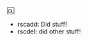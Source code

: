 <!--
Pull requests must be atomic.  Change one set of related things at a time.  Bundling sucks for everyone.
This means, primarily, that you shouldn't fix bugs and add content in the same PR. When we mean 'bundling', we mean making one PR for multiple, unrelated changes.

Test your changes. PRs that do not compile will not be accepted.
Testing your changes locally is incredibly important. If you break the serb we will be very upset with you.

Large changes require discussion.  If you're doing a large, game-changing modification, or a new layout for something, discussion with the community is required as of 26/6/2014.  Map and sprite changes require pictures of before and after.  MAINTAINERS ARE NOT IMMUNE TO THIS.  GET YOUR ASS IN IRC.

Merging your own PRs is considered bad practice, as it generally means you bypass peer review, which is a core part of how we develop.

It is also suggested that you hop into irc.rizon.net #vgstation or the coding discord (you can find an invite link on the irc or the thread) to discuss your changes, or if you need help.

== SELF LABELLING PRs ==
You can now self-label your PR! The syntax is simple. Just put [<labeltag>] anywhere in your PR,
where <labeltag> is to be replaced by one of the following (allowing with the resultant tag)
just ctrl+f the list or something. I know it's long.

administration = "Logging / Administration"
away = "Mapping (Away Mission :earth_africa:)"
bagel = "Mapping (Bagel :o:)"
box = "Mapping (Box :baby:)"
bugfix = "Bug / Fix"
bus = "Mapping (Bus :bus:)"
byond = "T-Thanks BYOND"
consistency = "Consistency Issue"
controversial = "Controversial"
deff = "Mapping (Deff :wastebasket:)"
discussion = "Discussion"
dnm = "✋ Do Not Merge ✋"
easy = "Easy Fix"
exploitable = "Exploitable"
featureloss = "Feature Loss"
featurerequest = "Feature Request"
first = "good first issue"
formatting = "Grammar / Formatting"
gamemode = "Gameplay / Gamemode"
gameplay = "Gameplay / Gamemode"
general = "Mapping (General :world_map:)"
goonchat = "Goonchat"
grammar = "Grammar / Formatting"
help = "help wanted"
hotfix = "Hotfix"
logging = "Logging / Administration"
meta = "Mapping (Meta :no_mobile_phones:)"
needspritework = "Needs Spritework"
oversight = "Oversight"
packed = "Mapping (Packed :package:)"
parallax = "Parallax"
qol = "❤️ Quality of Life ❤️"
roid = "Mapping (Roidstation :pick:)"
role = "Role Datums"
roleissue = "Role Datums Issue"
runtime = "Runtime Log"
sanity = "Sanity / Ghosthands"
snowmap = "Mapping (Snowmap ❄)"
sound = "Sound"
sprites = "Sprites"
spriteworkdone = "Spritework Done Needs Coder"
system = "System"
taxi = "Mapping (Taxi :taxi:)"
tested = "100%  tested"
tweak = "Tweak"
ui = "UI"
vault = "Mapping (Vault :question:)"
vote = "⛔ Requires Server Vote ⛔"
wip = "WiP"

== CHANGELOGS ==
Changelogs can be attached either by following the instructions in html/changelogs/example.yml, or by attaching an in-body changelog like the one attached to your PR automatically.

For the keys you can use in an in-body changelog, they are the same as described in example.yml
NOTE that anything *after* the :cl: will be parsed as a changelog, if it somehow manages to be parseable as such, so always put the changelog at the VERY end!

Valid Prefixes:
bugfix
wip (For works in progress)
tweak
soundadd
sounddel
rscdel (general deleting of nice things)
rscadd (general adding of nice things)
imageadd
imagedel
spellcheck (typo fixes)
experiment
tgs (TG-ported fixes?)

An example changelog is attached to this PR for your convenience:
-->
:cl:
 * rscadd: Did stuff!
 * rscdel: did other stuff!
